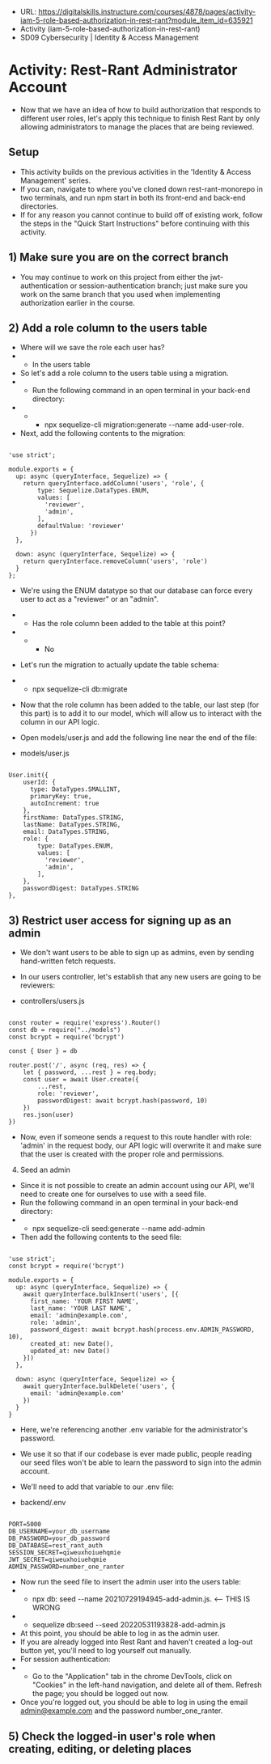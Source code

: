 * URL: https://digitalskills.instructure.com/courses/4878/pages/activity-iam-5-role-based-authorization-in-rest-rant?module_item_id=635921
* Activity (iam-5-role-based-authorization-in-rest-rant)
* SD09 Cybersecurity | Identity & Access Management
# Activity: Rest-Rant Administrator Account
* Now that we have an idea of how to build authorization that responds to different user roles, let's apply this technique to finish Rest Rant by only allowing administrators to manage the places that are being reviewed.
## Setup
* This activity builds on the previous activities in the 'Identity & Access Management' series.
* If you can, navigate to where you've cloned down rest-rant-monorepo in two terminals, and run npm start in both its front-end and back-end directories.
* If for any reason you cannot continue to build off of existing work, follow the steps in the "Quick Start Instructions" before continuing with this activity.
## 1) Make sure you are on the correct branch
* You may continue to work on this project from either the jwt-authentication or session-authentication branch; just make sure you work on the same branch that you used when implementing authorization earlier in the course.
## 2) Add a role column to the users table
* Where will we save the role each user has?
* * In the users table
* So let's add a role column to the users table using a migration.
* * Run the following command in an open terminal in your back-end directory:
* * * npx sequelize-cli migration:generate --name add-user-role.
* Next, add the following contents to the migration:

~~~

'use strict';

module.exports = {
  up: async (queryInterface, Sequelize) => {
    return queryInterface.addColumn('users', 'role', {
        type: Sequelize.DataTypes.ENUM,
        values: [
          'reviewer',
          'admin',
        ],
        defaultValue: 'reviewer'
      })
  },

  down: async (queryInterface, Sequelize) => {
    return queryInterface.removeColumn('users', 'role')
  }
};

~~~

* We're using the ENUM datatype so that our database can force every user to act as a "reviewer" or an "admin".
* * Has the role column been added to the table at this point?
* * * No

* Let's run the migration to actually update the table schema:
* * npx sequelize-cli db:migrate

* Now that the role column has been added to the table, our last step (for this part) is to add it to our model, which will allow us to interact with the column in our API logic.
* Open models/user.js and add the following line near the end of the file:

* models/user.js

~~~
  
User.init({
    userId: {
      type: DataTypes.SMALLINT,
      primaryKey: true,
      autoIncrement: true
    },
    firstName: DataTypes.STRING,
    lastName: DataTypes.STRING,
    email: DataTypes.STRING,
    role: {
        type: DataTypes.ENUM,
        values: [
          'reviewer',
          'admin',
        ],
    },
    passwordDigest: DataTypes.STRING
},

~~~

## 3) Restrict user access for signing up as an admin
* We don't want users to be able to sign up as admins, even by sending hand-written fetch requests.
* In our users controller, let's establish that any new users are going to be reviewers:

* controllers/users.js
~~~

const router = require('express').Router()
const db = require("../models")
const bcrypt = require('bcrypt')

const { User } = db

router.post('/', async (req, res) => {
    let { password, ...rest } = req.body;
    const user = await User.create({ 
        ...rest, 
        role: 'reviewer',
        passwordDigest: await bcrypt.hash(password, 10)
    })
    res.json(user)
})   

~~~

* Now, even if someone sends a request to this route handler with role: 'admin' in the request body, our API logic will overwrite it and make sure that the user is created with the proper role and permissions.

4) Seed an admin
* Since it is not possible to create an admin account using our API, we'll need to create one for ourselves to use with a seed file.
* Run the following command in an open terminal in your back-end directory:
* * npx sequelize-cli seed:generate --name add-admin
* Then add the following contents to the seed file:

~~~

'use strict';
const bcrypt = require('bcrypt')

module.exports = {
  up: async (queryInterface, Sequelize) => {
    await queryInterface.bulkInsert('users', [{
      first_name: 'YOUR FIRST NAME',
      last_name: 'YOUR LAST NAME',
      email: 'admin@example.com',
      role: 'admin',
      password_digest: await bcrypt.hash(process.env.ADMIN_PASSWORD, 10),
      created_at: new Date(),
      updated_at: new Date()
    }])
  },

  down: async (queryInterface, Sequelize) => {
    await queryInterface.bulkDelete('users', {
      email: 'admin@example.com'
    })
  }
}

~~~

* Here, we're referencing another .env variable for the administrator's password.
* We use it so that if our codebase is ever made public, people reading our seed files won't be able to learn the password to sign into the admin account.

* We'll need to add that variable to our .env file:

* backend/.env

~~~

PORT=5000
DB_USERNAME=your_db_username
DB_PASSWORD=your_db_password
DB_DATABASE=rest_rant_auth
SESSION_SECRET=qiweuxhoiuehqmie
JWT_SECRET=qiweuxhoiuehqmie
ADMIN_PASSWORD=number_one_ranter

~~~

* Now run the seed file to insert the admin user into the users table:
* * npx db: seed --name 20210729194945-add-admin.js. <-- THIS IS WRONG
* * sequelize db:seed --seed 20220531193828-add-admin.js
* At this point, you should be able to log in as the admin user.
* If you are already logged into Rest Rant and haven't created a log-out button yet, you'll need to log yourself out manually.
* For session authentication:
* * Go to the "Application" tab in the chrome DevTools, click on "Cookies" in the left-hand navigation, and delete all of them. Refresh the page; you should be logged out now.
* Once you're logged out, you should be able to log in using the email admin@example.com and the password number_one_ranter.

## 5) Check the logged-in user's role when creating, editing, or deleting places